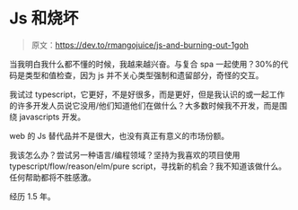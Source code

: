 # Js 和烧坏

> 原文：<https://dev.to/rmangojuice/js-and-burning-out-1goh>

当我明白我什么都不懂的时候，我越来越兴奋。与复合 spa 一起使用？30%的代码是类型和值检查，因为 js 并不关心类型强制和遗留部分，奇怪的交互。

我试过 typescript，它更好，不是好很多，而是更好，但是我认识的或一起工作的许多开发人员说它没用/他们知道他们在做什么？大多数时候我不开发，而是围绕 javascripts 开发。

web 的 Js 替代品并不是很大，也没有真正有意义的市场份额。

我该怎么办？尝试另一种语言/编程领域？坚持为我喜欢的项目使用 typescript/flow/reason/elm/pure script，寻找新的机会？我不知道该做什么。任何帮助都将不胜感激。

经历 1.5 年。